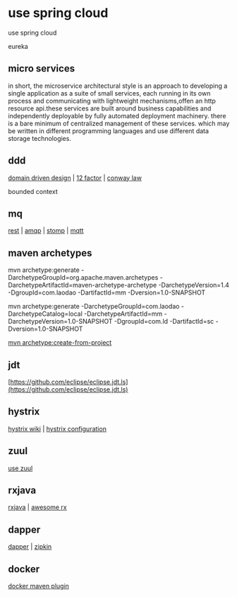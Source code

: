 # use spring cloud

use spring cloud

eureka

## micro services

in short, the microservice architectural style is an approach to developing a single application as a suite of small services, each running in its own process and communicating with lightweight mechanisms,offen an http resource api.these services are built around business capabilities and independently deployable by fully automated deployment machinery. there is a bare minimum of centralized management of these services. which may be written in different programming languages and use different data storage technologies.

## ddd

[domain driven design](https://www.infoq.cn/article/domain-driven-design-quickly/) | [12 factor](https://12factor.net/zh_cn/) | [conway law](https://www.infoq.cn/article/every-architect-should-study-conway-law/)

bounded context

## mq

[rest](http://www.uml.org.cn/zjjs/201805142.asp) | [amqp](https://blog.csdn.net/weixin_37641832/article/details/83270778) | [stomp](https://blog.csdn.net/jhfyuf/article/details/86800382) | [mqtt](https://blog.csdn.net/weixin_43214364/article/details/82719263)

## maven archetypes

mvn archetype:generate -DarchetypeGroupId=org.apache.maven.archetypes -DarchetypeArtifactId=maven-archetype-archetype -DarchetypeVersion=1.4 -DgroupId=com.laodao -DartifactId=mm -Dversion=1.0-SNAPSHOT

mvn archetype:generate -DarchetypeGroupId=com.laodao -DarchetypeCatalog=local -DarchetypeArtifactId=mm -DarchetypeVersion=1.0-SNAPSHOT -DgroupId=com.ld -DartifactId=sc -Dversion=1.0-SNAPSHOT

[mvn archetype:create-from-project](http://maven.apache.org/archetype/maven-archetype-plugin/create-from-project-mojo.html)

## jdt

[https://github.com/eclipse/eclipse.jdt.ls](https://github.com/eclipse/eclipse.jdt.ls)

## hystrix

[hystrix wiki](https://github.com/Netflix/Hystrix/wiki/How-To-Use) | [hystrix configuration](https://github.com/Netflix/Hystrix/wiki/Configuration)

## zuul

[use zuul](https://github.com/Netflix/zuul/wiki/How-We-Use-Zuul-At-Netflix)

## rxjava

[rxjava](https://www.jianshu.com/p/cd3557b1a474) | [awesome rx](https://github.com/lzyzsd/Awesome-RxJava)

## dapper

[dapper](https://github.com/bigbully/Dapper-translation) | [zipkin](https://github.com/openzipkin/zipkin/wiki)

## docker

[docker maven plugin](https://github.com/spotify/docker-maven-plugin)
